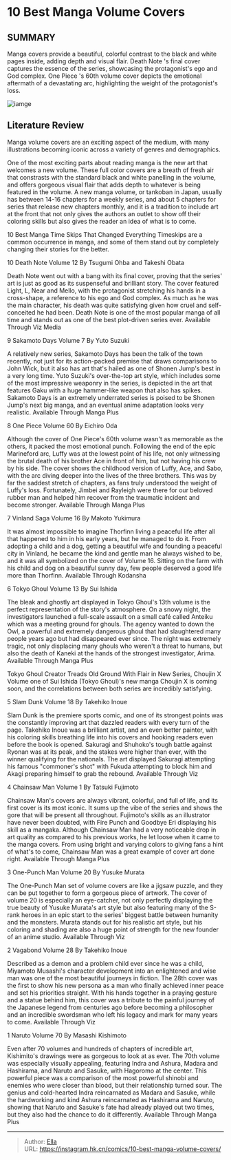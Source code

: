 # 10 Best Manga Volume Covers


## SUMMARY 


 Manga covers provide a beautiful, colorful contrast to the black and white pages inside, adding depth and visual flair. 
Death Note
&#39;s final cover captures the essence of the series, showcasing the protagonist&#39;s ego and God complex. 
One Piece
&#39;s 60th volume cover depicts the emotional aftermath of a devastating arc, highlighting the weight of the protagonist&#39;s loss. 

![iamge](https://static1.srcdn.com/wordpress/wp-content/uploads/2024/01/picture-of-mitsui-from-slam-dunk-denji-from-chainsaw-man-and-nagumo-from-sakamoto-days.jpg)

## Literature Review

Manga volume covers are an exciting aspect of the medium, with many illustrations becoming iconic across a variety of genres and demographics.




One of the most exciting parts about reading manga is the new art that welcomes a new volume. These full color covers are a breath of fresh air that constrasts with the standard black and white panelling in the volume, and offers gorgeous visual flair that adds depth to whatever is being featured in the volume.
A new manga volume, or tankoban in Japan, usually has between 14-16 chapters for a weekly series, and about 5 chapters for series that release new chapters monthly, and it is a tradition to include art at the front that not only gives the authors an outlet to show off their coloring skills but also gives the reader an idea of what is to come.
            
 
 10 Best Manga Time Skips That Changed Everything 
Timeskips are a common occurrence in manga, and some of them stand out by completely changing their stories for the better.












 








 10  Death Note Volume 12 
By Tsugumi Ohba and Takeshi Obata
        

Death Note went out with a bang with its final cover, proving that the series&#39; art is just as good as its suspenseful and brilliant story. The cover featured Light, L, Near and Mello, with the protagonist stretching his hands in a cross-shape, a reference to his ego and God complex. As much as he was the main character, his death was quite satisfying given how cruel and self-conceited he had been. Death Note is one of the most popular manga of all time and stands out as one of the best plot-driven series ever.
Available Through Viz Media





 9  Sakamoto Days Volume 7 
By Yuto Suzuki
        

A relatively new series, Sakamoto Days has been the talk of the town recently, not just for its action-packed premise that draws comparisons to John Wick, but it also has art that&#39;s hailed as one of Shonen Jump&#39;s best in a very long time. Yuto Suzuki&#39;s over-the-top art style, which includes some of the most impressive weaponry in the series, is depicted in the art that features Gaku with a huge hammer-like weapon that also has spikes. Sakamoto Days is an extremely underrated series is poised to be Shonen Jump&#39;s next big manga, and an eventual anime adaptation looks very realistic.
Available Through Manga Plus





 8  One Piece Volume 60 
By Eichiro Oda
        

Although the cover of One Piece&#39;s 60th volume wasn&#39;t as memorable as the others, it packed the most emotional punch. Following the end of the epic Marineford arc, Luffy was at the lowest point of his life, not only witnessing the brutal death of his brother Ace in front of him, but not having his crew by his side. The cover shows the childhood version of Luffy, Ace, and Sabo, with the arc diving deeper into the lives of the three brothers. This was by far the saddest stretch of chapters, as fans truly understood the weight of Luffy&#39;s loss. Fortunately, Jimbei and Rayleigh were there for our beloved rubber man and helped him recover from the traumatic incident and become stronger.
Available Through Manga Plus





 7  Vinland Saga Volume 16 
By Makoto Yukimura
        

It was almost impossible to imagine Thorfinn living a peaceful life after all that happened to him in his early years, but he managed to do it. From adopting a child and a dog, getting a beautiful wife and founding a peaceful city in Vinland, he became the kind and gentle man he always wished to be, and it was all symbolized on the cover of Volume 16. Sitting on the farm with his child and dog on a beautiful sunny day, few people deserved a good life more than Thorfinn.
Available Through Kodansha





 6  Tokyo Ghoul Volume 13 
By Sui Ishida
        

The bleak and ghostly art displayed in Tokyo Ghoul&#39;s 13th volume is the perfect representation of the story&#39;s atmosphere. On a snowy night, the investigators launched a full-scale assault on a small café called Anteiku which was a meeting ground for ghouls. The agency wanted to down the Owl, a powerful and extremely dangerous ghoul that had slaughtered many people years ago but had disappeared ever since. The night was extremely tragic, not only displacing many ghouls who weren&#39;t a threat to humans, but also the death of Kaneki at the hands of the strongest investigator, Arima.
Available Through Manga Plus
            
 
 Tokyo Ghoul Creator Treads Old Ground With Flair in New Series, Choujin X 
Volume one of Sui Ishida (Tokyo Ghoul)&#39;s new manga Choujin X is coming soon, and the correlations between both series are incredibly satisfying.








 5  Slam Dunk Volume 18 
By Takehiko Inoue
        

Slam Dunk is the premiere sports comic, and one of its strongest points was the constantly improving art that dazzled readers with every turn of the page. Takehiko Inoue was a brilliant artist, and an even better painter, with his coloring skills breathing life into his covers and hooking readers even before the book is opened. Sakuragi and Shuhoko&#39;s tough battle against Ryonan was at its peak, and the stakes were higher than ever, with the winner qualifying for the nationals. The art displayed Sakuragi attempting his famous &#34;commoner&#39;s shot&#34; with Fukuda attempting to block him and Akagi preparing himself to grab the rebound.
Available Through Viz





 4  Chainsaw Man Volume 1 
By Tatsuki Fujimoto
        

Chainsaw Man&#39;s covers are always vibrant, colorful, and full of life, and its first cover is its most iconic. It sums up the vibe of the series and shows the gore that will be present all throughout. Fujimoto&#39;s skills as an illustrator have never been doubted, with Fire Punch and Goodbye Eri displaying his skill as a mangaka. Although Chainsaw Man had a very noticeable drop in art quality as compared to his previous works, he let loose when it came to the manga covers. From using bright and varying colors to giving fans a hint of what&#39;s to come, Chainsaw Man was a great example of cover art done right.
Available Through Manga Plus





 3  One-Punch Man Volume 20 
By Yusuke Murata
        

The One-Punch Man set of volume covers are like a jigsaw puzzle, and they can be put together to form a gorgeous piece of artwork. The cover of volume 20 is especially an eye-catcher, not only perfectly displaying the true beauty of Yusuke Murata&#39;s art style but also featuring many of the S-rank heroes in an epic start to the series&#39; biggest battle between humanity and the monsters. Murata stands out for his realistic art style, but his coloring and shading are also a huge point of strength for the new founder of an anime studio.
Available Through Viz





 2  Vagabond Volume 28 
By Takehiko Inoue
        

Described as a demon and a problem child ever since he was a child, Miyamoto Musashi&#39;s character development into an enlightened and wise man was one of the most beautiful journeys in fiction. The 28th cover was the first to show his new persona as a man who finally achieved inner peace and set his priorities straight. With his hands together in a praying gesture and a statue behind him, this cover was a tribute to the painful journey of the Japanese legend from centuries ago before becoming a philosopher and an incredible swordsman who left his legacy and mark for many years to come.
Available Through Viz





 1  Naruto Volume 70 
By Masashi Kishimoto
        

Even after 70 volumes and hundreds of chapters of incredible art, Kishimito&#39;s drawings were as gorgeous to look at as ever. The 70th volume was especially visually appealing, featuring Indra and Ashura, Madara and Hashirama, and Naruto and Sasuke, with Hagoromo at the center. This powerful piece was a comparison of the most powerful shinobi and enemies who were closer than blood, but their relationship turned sour. The genius and cold-hearted Indra reincarnated as Madara and Sasuke, while the hardworking and kind Ashura reincarnated as Hashirama and Naruto, showing that Naruto and Sasuke&#39;s fate had already played out two times, but they also had the chance to do it differently.
Available Through Manga Plus


---

> Author: [Ella](https://instagram.hk.cn/)  
> URL: https://instagram.hk.cn/comics/10-best-manga-volume-covers/  

